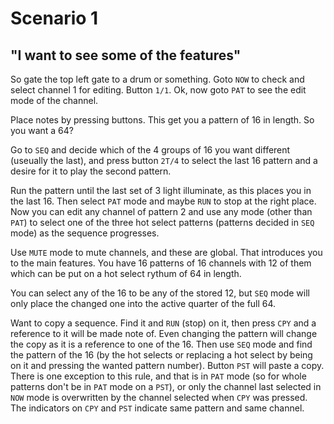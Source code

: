# Scenario 1
## "I want to see some of the features"

So gate the top left gate to a drum or something. Goto `NOW` to check and select channel 1 for editing. Button `1/1`. Ok, now goto `PAT` to see the edit mode of the channel.

Place notes by pressing buttons. This get you a pattern of 16 in length. So you want a 64?

Go to `SEQ` and decide which of the 4 groups of 16 you want different (useually the last), and press button `2T/4` to select the last 16 pattern and a desire for it to play the second pattern.

Run the pattern until the last set of 3 light illuminate, as this places you in the last 16. Then select `PAT` mode and maybe `RUN` to stop at the right place. Now you can edit any channel of pattern 2 and use any mode (other than `PAT`) to select one of the three hot select patterns (patterns decided in `SEQ` mode) as the sequence progresses.

Use `MUTE` mode to mute channels, and these are global. That introduces you to the main features. You have 16 patterns of 16 channels with 12 of them which can be put on a hot select rythum of 64 in length.

You can select any of the 16 to be any of the stored 12, but `SEQ` mode will only place the changed one into the active quarter of the full 64.

Want to copy a sequence. Find it and `RUN` (stop) on it, then press `CPY` and a reference to it will be made note of. Even changing the pattern will change the copy as it is a reference to one of the 16. Then use `SEQ` mode and find the pattern of the 16 (by the hot selects or replacing a hot select by being on it and pressing the wanted pattern number). Button `PST` will paste a copy. There is one exception to this rule, and that is in `PAT` mode (so for whole patterns don't be in `PAT` mode on a `PST`), or only the channel last selected in `NOW` mode is overwritten by the channel selected when `CPY` was pressed. The indicators on `CPY` and `PST` indicate same pattern and same channel.

